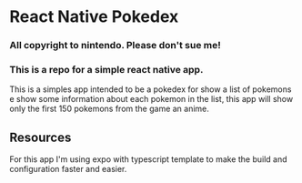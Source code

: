 # React Native Pokedex

### All copyright to nintendo. Please don't sue me!
### This is a repo for a simple react native app. 

This is a simples app intended to be a pokedex for show a list of pokemons e show some information about each pokemon in the list, this app will show only the first 150 pokemons from the game an anime.


## Resources

For this app I'm using expo with typescript template to make the build and configuration faster and easier.
